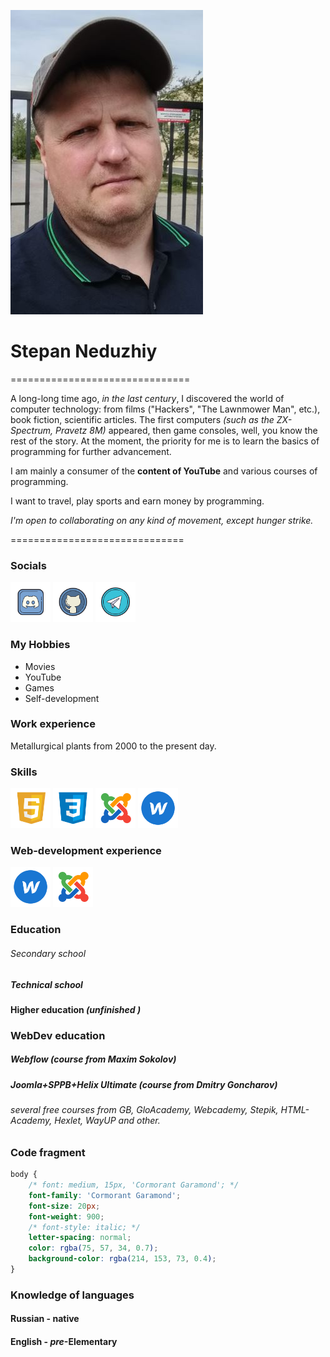 ![My_photo](ava.jpg "Hello, guys!")

# Stepan Neduzhiy
===============================

A long-long time ago, _in the last century_, I discovered the world of computer technology: from films ("Hackers", "The Lawnmower Man", etc.), book fiction, scientific articles. The first computers _(such as the ZX-Spectrum, Pravetz 8M)_ appeared, then game consoles, well, you know the rest of the story. At the moment, the priority for me is to learn the basics of programming for further advancement.

I am mainly a consumer of the **content of YouTube** and various courses of programming.

I want to travel, play sports and earn money by programming.

_I'm open to collaborating on any kind of movement, except hunger strike._

==============================
### Socials
<p>
<a href="https://discord.com/users/stepan_n_80" target="_blank" rel="noreferrer"><img src="discord_square_400px.png" width="64" height="64" /></a>
<a href="https://www.github.com/StepaanN" target="_blank" rel="noreferrer"><img src="github_400px.png" width="64" height="64" /></a>
<a href="https://t.me/HizenTraut" target="_blank" rel="noreferrer"><img src="telegram_app_400px.png" width="64" height="64" /></a>
</p>

### My Hobbies

*   Movies
*   YouTube
*   Games
*   Self-development

### Work experience

Metallurgical plants from 2000 to the present day.
### Skills
<p>
<img src="html_5_480px.png" width="64" height="64" alt="HTML5" /> 
<img src="css3_480px.png" width="64" height="64" alt="CSS3" />
<img src="joomla_480px.png" width="64" height="64" alt="JOOMLA" />
<img src="webflow_480px.png" width="64" height="64" alt="WEBFLOW" />  
</p>

### Web-development experience

<p>
<a href="https://fabrika-kofes-stunning-site.webflow.io/" target="_blank" rel="noreferrer"><img src="webflow_480px.png" width="64" height="64" alt="WEBFLOW" /></a>
<a href="https://xn------5cdjcbbnekiguh0f8i.xn--p1ai/" target="_blank" rel="noreferrer"><img src="joomla_480px.png" width="64" height="64" alt="JOOMLA" /></a>

</p>

### Education

###### Secondary school
##### Technical school
#### Higher education _(unfinished )_

### WebDev education

##### Webflow _(course from Maxim Sokolov)_
##### Joomla+SPPB+Helix Ultimate _(course from Dmitry Goncharov)_
###### _several free courses from_ GB, GloAcademy, Webcademy, Stepik, HTML-Academy, Hexlet, WayUP and other.

### Code fragment
``` css
body {
    /* font: medium, 15px, 'Cormorant Garamond'; */
    font-family: 'Cormorant Garamond';
    font-size: 20px;
    font-weight: 900;
    /* font-style: italic; */
    letter-spacing: normal;
    color: rgba(75, 57, 34, 0.7);
    background-color: rgba(214, 153, 73, 0.4);
}
```
### Knowledge of languages

#### Russian - native
#### English - *pre*-Elementary

